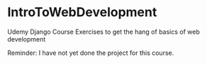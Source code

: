 # IntroToWebDevelopment
Udemy Django Course
Exercises to get the hang of basics of web development

Reminder: I have not yet done the project for this course. 
